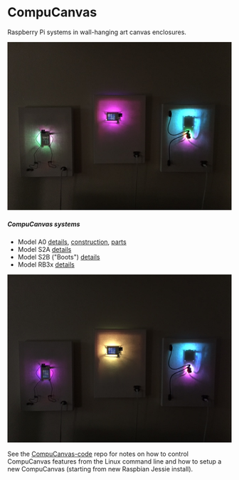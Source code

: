 # CompuCanvas

Raspberry Pi systems in wall-hanging art canvas enclosures.

![CompuCanvases-1-dim](doc/images/CompuCanvases-3.jpg)

##### CompuCanvas systems

* Model A0 [details](model/A0), [construction](model/A0/construction), [parts](doc/parts/A-series)
* Model S2A [details](model/S2A)
* Model S2B ("Boots") [details](model/S2B)
* Model RB3x [details](model/RB3x)

![CompuCanvases-1-dim](doc/images/CompuCanvases-4.jpg)

See the [CompuCanvas-code](https://github.com/cjdaly/CompuCanvas-code) repo for notes on how to control CompuCanvas features from the Linux command line and how to setup a new CompuCanvas (starting from new Raspbian Jessie install).
